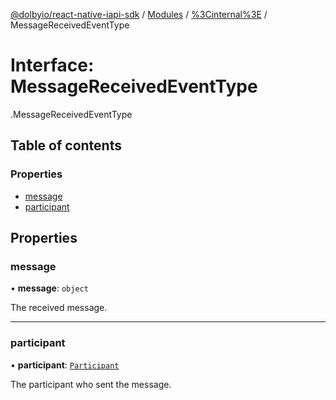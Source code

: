 [@dolbyio/react-native-iapi-sdk](../README.md) / [Modules](../modules.md) / [%3Cinternal%3E](../modules/_internal_.md) / MessageReceivedEventType

# Interface: MessageReceivedEventType

[<internal>](../modules/_internal_.md).MessageReceivedEventType

## Table of contents

### Properties

- [message](_internal_.MessageReceivedEventType.md#message)
- [participant](_internal_.MessageReceivedEventType.md#participant)

## Properties

### message

• **message**: `object`

The received message.

___

### participant

• **participant**: [`Participant`](_internal_.Participant.md)

The participant who sent the message.
